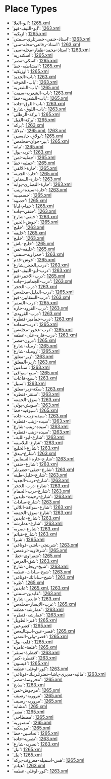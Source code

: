 # Place Types
 * 'ابو-العلا'‎: [1265.xml](/Project-Cairo-Urban-News/CairoUrbanNews/blob/master/articles/ottoman/1265.xml)
 * 'ابو-الليف-قپو'‎: [1263.xml](/Project-Cairo-Urban-News/CairoUrbanNews/blob/master/articles/ottoman/1263.xml)
 * 'ازبکیه'‎: [1265.xml](/Project-Cairo-Urban-News/CairoUrbanNews/blob/master/articles/ottoman/1265.xml)
 * 'استاذ-حنفی-حضرتلری-سمتى'‎: [1263.xml](/Project-Cairo-Urban-News/CairoUrbanNews/blob/master/articles/ottoman/1263.xml)
 * 'استاذ-رفاعی-محله-سى'‎: [1263.xml](/Project-Cairo-Urban-News/CairoUrbanNews/blob/master/articles/ottoman/1263.xml)
 * 'استاذ-محمد-طمار-محله-سى'‎: [1263.xml](/Project-Cairo-Urban-News/CairoUrbanNews/blob/master/articles/ottoman/1263.xml)
 * 'اسكندريه'‎: [1265.xml](/Project-Cairo-Urban-News/CairoUrbanNews/blob/master/articles/ottoman/1265.xml)
 * 'اسکی-مصر'‎: [1265.xml](/Project-Cairo-Urban-News/CairoUrbanNews/blob/master/articles/ottoman/1265.xml)
 * 'امشاطيه-خط'‎: [1265.xml](/Project-Cairo-Urban-News/CairoUrbanNews/blob/master/articles/ottoman/1265.xml)
 * 'اوزبکیه'‎: [1265.xml](/Project-Cairo-Urban-News/CairoUrbanNews/blob/master/articles/ottoman/1265.xml)
 * 'باب-الحديد'‎: [1263.xml](/Project-Cairo-Urban-News/CairoUrbanNews/blob/master/articles/ottoman/1263.xml)
 * 'باب-الخوخه'‎: [1263.xml](/Project-Cairo-Urban-News/CairoUrbanNews/blob/master/articles/ottoman/1263.xml)
 * 'باب-الشعريه'‎: [1265.xml](/Project-Cairo-Urban-News/CairoUrbanNews/blob/master/articles/ottoman/1265.xml)
 * 'باب-الشعريه-سمت'‎: [1263.xml](/Project-Cairo-Urban-News/CairoUrbanNews/blob/master/articles/ottoman/1263.xml)
 * 'باب-الشعریه-خط'‎: [1265.xml](/Project-Cairo-Urban-News/CairoUrbanNews/blob/master/articles/ottoman/1265.xml)
 * 'باب-اللوق-جاده'‎: [1263.xml](/Project-Cairo-Urban-News/CairoUrbanNews/blob/master/articles/ottoman/1263.xml)
 * 'باب-اللوق-شارع'‎: [1263.xml](/Project-Cairo-Urban-News/CairoUrbanNews/blob/master/articles/ottoman/1263.xml)
 * 'بركة-الرطلي'‎: [1265.xml](/Project-Cairo-Urban-News/CairoUrbanNews/blob/master/articles/ottoman/1265.xml)
 * 'بركة-الفيل'‎: [1265.xml](/Project-Cairo-Urban-News/CairoUrbanNews/blob/master/articles/ottoman/1265.xml)
 * 'برکه'‎: [1263.xml](/Project-Cairo-Urban-News/CairoUrbanNews/blob/master/articles/ottoman/1263.xml)
 * 'بولاق'‎: [1265.xml](/Project-Cairo-Urban-News/CairoUrbanNews/blob/master/articles/ottoman/1265.xml), [1263.xml](/Project-Cairo-Urban-News/CairoUrbanNews/blob/master/articles/ottoman/1263.xml)
 * 'بولاق-جادەسي'‎: [1265.xml](/Project-Cairo-Urban-News/CairoUrbanNews/blob/master/articles/ottoman/1265.xml)
 * 'بیر-جوان-محلەس'‎: [1265.xml](/Project-Cairo-Urban-News/CairoUrbanNews/blob/master/articles/ottoman/1265.xml)
 * 'تبانه'‎: [1265.xml](/Project-Cairo-Urban-News/CairoUrbanNews/blob/master/articles/ottoman/1265.xml)
 * 'تربه-يول'‎: [1263.xml](/Project-Cairo-Urban-News/CairoUrbanNews/blob/master/articles/ottoman/1263.xml)
 * 'جمليه-ثمن'‎: [1265.xml](/Project-Cairo-Urban-News/CairoUrbanNews/blob/master/articles/ottoman/1265.xml)
 * 'جمليه-خط'‎: [1265.xml](/Project-Cairo-Urban-News/CairoUrbanNews/blob/master/articles/ottoman/1265.xml)
 * 'حارة-الالفى'‎: [1265.xml](/Project-Cairo-Urban-News/CairoUrbanNews/blob/master/articles/ottoman/1265.xml)
 * 'حارة-الجنينه'‎: [1265.xml](/Project-Cairo-Urban-News/CairoUrbanNews/blob/master/articles/ottoman/1265.xml)
 * 'حارة-السقاين'‎: [1263.xml](/Project-Cairo-Urban-News/CairoUrbanNews/blob/master/articles/ottoman/1263.xml)
 * 'حارة-النصارى-بوابه'‎: [1263.xml](/Project-Cairo-Urban-News/CairoUrbanNews/blob/master/articles/ottoman/1263.xml)
 * 'حارة-سيده-زينب'‎: [1263.xml](/Project-Cairo-Urban-News/CairoUrbanNews/blob/master/articles/ottoman/1263.xml)
 * 'حسمينيه'‎: [1265.xml](/Project-Cairo-Urban-News/CairoUrbanNews/blob/master/articles/ottoman/1265.xml)
 * 'حصوه'‎: [1265.xml](/Project-Cairo-Urban-News/CairoUrbanNews/blob/master/articles/ottoman/1265.xml)
 * 'حمام-لبابا'‎: [1265.xml](/Project-Cairo-Urban-News/CairoUrbanNews/blob/master/articles/ottoman/1265.xml)
 * 'حنفي-جاده'‎: [1263.xml](/Project-Cairo-Urban-News/CairoUrbanNews/blob/master/articles/ottoman/1263.xml)
 * 'حنفي-شارع'‎: [1263.xml](/Project-Cairo-Urban-News/CairoUrbanNews/blob/master/articles/ottoman/1263.xml)
 * 'حوش-الحين'‎: [1265.xml](/Project-Cairo-Urban-News/CairoUrbanNews/blob/master/articles/ottoman/1265.xml)
 * 'خليج'‎: [1263.xml](/Project-Cairo-Urban-News/CairoUrbanNews/blob/master/articles/ottoman/1263.xml)
 * 'خليفه'‎: [1265.xml](/Project-Cairo-Urban-News/CairoUrbanNews/blob/master/articles/ottoman/1265.xml)
 * 'خلیج'‎: [1263.xml](/Project-Cairo-Urban-News/CairoUrbanNews/blob/master/articles/ottoman/1263.xml)
 * 'خلیج-باش'‎: [1265.xml](/Project-Cairo-Urban-News/CairoUrbanNews/blob/master/articles/ottoman/1265.xml)
 * 'خلیفه-ثمن'‎: [1265.xml](/Project-Cairo-Urban-News/CairoUrbanNews/blob/master/articles/ottoman/1265.xml)
 * 'خمزاویه-سمتى'‎: [1263.xml](/Project-Cairo-Urban-News/CairoUrbanNews/blob/master/articles/ottoman/1263.xml)
 * 'خوش-قدم'‎: [1265.xml](/Project-Cairo-Urban-News/CairoUrbanNews/blob/master/articles/ottoman/1265.xml)
 * 'درب_الحجر_شارع'‎: [1263.xml](/Project-Cairo-Urban-News/CairoUrbanNews/blob/master/articles/ottoman/1263.xml)
 * 'درب-ابو-الليف-قپو'‎: [1263.xml](/Project-Cairo-Urban-News/CairoUrbanNews/blob/master/articles/ottoman/1263.xml)
 * 'درب-الاحمر-ثتم'‎: [1265.xml](/Project-Cairo-Urban-News/CairoUrbanNews/blob/master/articles/ottoman/1265.xml)
 * 'درب-الجماميز-جاده'‎: [1263.xml](/Project-Cairo-Urban-News/CairoUrbanNews/blob/master/articles/ottoman/1263.xml)
 * 'درب-الحجر'‎: [1263.xml](/Project-Cairo-Urban-News/CairoUrbanNews/blob/master/articles/ottoman/1263.xml)
 * 'درب-الدلیل-محلەس'‎: [1265.xml](/Project-Cairo-Urban-News/CairoUrbanNews/blob/master/articles/ottoman/1265.xml)
 * 'درب-السقايين-قپو'‎: [1263.xml](/Project-Cairo-Urban-News/CairoUrbanNews/blob/master/articles/ottoman/1263.xml)
 * 'درب-السمر'‎: [1265.xml](/Project-Cairo-Urban-News/CairoUrbanNews/blob/master/articles/ottoman/1265.xml)
 * 'درب-القرود-حاره'‎: [1263.xml](/Project-Cairo-Urban-News/CairoUrbanNews/blob/master/articles/ottoman/1263.xml)
 * 'درب-القرودی'‎: [1263.xml](/Project-Cairo-Urban-News/CairoUrbanNews/blob/master/articles/ottoman/1263.xml)
 * 'درب-جماميز-قنطره'‎: [1263.xml](/Project-Cairo-Urban-News/CairoUrbanNews/blob/master/articles/ottoman/1263.xml)
 * 'درب-سعاده'‎: [1265.xml](/Project-Cairo-Urban-News/CairoUrbanNews/blob/master/articles/ottoman/1265.xml)
 * 'درب-عجور-محلەس'‎: [1265.xml](/Project-Cairo-Urban-News/CairoUrbanNews/blob/master/articles/ottoman/1265.xml)
 * 'درب-قاره-على-عطفه'‎: [1263.xml](/Project-Cairo-Urban-News/CairoUrbanNews/blob/master/articles/ottoman/1263.xml)
 * 'درون-مصر'‎: [1265.xml](/Project-Cairo-Urban-News/CairoUrbanNews/blob/master/articles/ottoman/1265.xml)
 * 'رميله-شارع'‎: [1265.xml](/Project-Cairo-Urban-News/CairoUrbanNews/blob/master/articles/ottoman/1265.xml)
 * 'رومیله-شارع'‎: [1265.xml](/Project-Cairo-Urban-News/CairoUrbanNews/blob/master/articles/ottoman/1265.xml)
 * 'زير-معلق'‎: [1263.xml](/Project-Cairo-Urban-News/CairoUrbanNews/blob/master/articles/ottoman/1263.xml)
 * 'زیر-المعلق'‎: [1263.xml](/Project-Cairo-Urban-News/CairoUrbanNews/blob/master/articles/ottoman/1263.xml)
 * 'سباعين'‎: [1263.xml](/Project-Cairo-Urban-News/CairoUrbanNews/blob/master/articles/ottoman/1263.xml)
 * 'سبع-سواقى'‎: [1265.xml](/Project-Cairo-Urban-News/CairoUrbanNews/blob/master/articles/ottoman/1265.xml)
 * 'سبع-قاعات'‎: [1263.xml](/Project-Cairo-Urban-News/CairoUrbanNews/blob/master/articles/ottoman/1263.xml)
 * 'سبیل'‎: [1263.xml](/Project-Cairo-Urban-News/CairoUrbanNews/blob/master/articles/ottoman/1263.xml)
 * 'سكة-زیر-معلق'‎: [1263.xml](/Project-Cairo-Urban-News/CairoUrbanNews/blob/master/articles/ottoman/1263.xml)
 * 'سنقر-قنطره'‎: [1263.xml](/Project-Cairo-Urban-News/CairoUrbanNews/blob/master/articles/ottoman/1263.xml)
 * 'سوق-الجمعه'‎: [1263.xml](/Project-Cairo-Urban-News/CairoUrbanNews/blob/master/articles/ottoman/1263.xml)
 * 'سویش-يولى'‎: [1263.xml](/Project-Cairo-Urban-News/CairoUrbanNews/blob/master/articles/ottoman/1263.xml)
 * 'سيوفيه-خط'‎: [1265.xml](/Project-Cairo-Urban-News/CairoUrbanNews/blob/master/articles/ottoman/1265.xml)
 * 'سیده-زينب-جاده'‎: [1263.xml](/Project-Cairo-Urban-News/CairoUrbanNews/blob/master/articles/ottoman/1263.xml)
 * 'سیده-زينب-قنطره'‎: [1263.xml](/Project-Cairo-Urban-News/CairoUrbanNews/blob/master/articles/ottoman/1263.xml)
 * 'سیده-زینب-شارع'‎: [1263.xml](/Project-Cairo-Urban-News/CairoUrbanNews/blob/master/articles/ottoman/1263.xml)
 * 'سیده-زینب-قنطره'‎: [1263.xml](/Project-Cairo-Urban-News/CairoUrbanNews/blob/master/articles/ottoman/1263.xml)
 * 'شارع-ابو-الليف'‎: [1263.xml](/Project-Cairo-Urban-News/CairoUrbanNews/blob/master/articles/ottoman/1263.xml)
 * 'شارع-البلاسقه'‎: [1263.xml](/Project-Cairo-Urban-News/CairoUrbanNews/blob/master/articles/ottoman/1263.xml)
 * 'شارع-الخلیج'‎: [1263.xml](/Project-Cairo-Urban-News/CairoUrbanNews/blob/master/articles/ottoman/1263.xml)
 * 'شارع-بیدق'‎: [1263.xml](/Project-Cairo-Urban-News/CairoUrbanNews/blob/master/articles/ottoman/1263.xml)
 * 'شارع-حارة-السقايين'‎: [1263.xml](/Project-Cairo-Urban-News/CairoUrbanNews/blob/master/articles/ottoman/1263.xml)
 * 'شارع-حنفي'‎: [1263.xml](/Project-Cairo-Urban-News/CairoUrbanNews/blob/master/articles/ottoman/1263.xml)
 * 'شارع-حنفي-حضرتلر'‎: [1263.xml](/Project-Cairo-Urban-News/CairoUrbanNews/blob/master/articles/ottoman/1263.xml)
 * 'شارع-خليل-طينه'‎: [1263.xml](/Project-Cairo-Urban-News/CairoUrbanNews/blob/master/articles/ottoman/1263.xml)
 * 'شارع-درب-الجديد'‎: [1263.xml](/Project-Cairo-Urban-News/CairoUrbanNews/blob/master/articles/ottoman/1263.xml)
 * 'شارع-درب-الحجر'‎: [1263.xml](/Project-Cairo-Urban-News/CairoUrbanNews/blob/master/articles/ottoman/1263.xml)
 * 'شارع-درب-الحمام'‎: [1263.xml](/Project-Cairo-Urban-News/CairoUrbanNews/blob/master/articles/ottoman/1263.xml)
 * 'شارع-رحبت-عابدین'‎: [1263.xml](/Project-Cairo-Urban-News/CairoUrbanNews/blob/master/articles/ottoman/1263.xml)
 * 'شارع-سادات'‎: [1263.xml](/Project-Cairo-Urban-News/CairoUrbanNews/blob/master/articles/ottoman/1263.xml)
 * 'شارع-سواقة-اللالي'‎: [1263.xml](/Project-Cairo-Urban-News/CairoUrbanNews/blob/master/articles/ottoman/1263.xml)
 * 'شارع-سوق-الجمعه'‎: [1263.xml](/Project-Cairo-Urban-News/CairoUrbanNews/blob/master/articles/ottoman/1263.xml)
 * 'شارع-عابدين'‎: [1263.xml](/Project-Cairo-Urban-News/CairoUrbanNews/blob/master/articles/ottoman/1263.xml)
 * 'شارع-عمارشه'‎: [1263.xml](/Project-Cairo-Urban-News/CairoUrbanNews/blob/master/articles/ottoman/1263.xml)
 * 'شارع-نصريه'‎: [1263.xml](/Project-Cairo-Urban-News/CairoUrbanNews/blob/master/articles/ottoman/1263.xml)
 * 'شارع-هياتم'‎: [1263.xml](/Project-Cairo-Urban-News/CairoUrbanNews/blob/master/articles/ottoman/1263.xml)
 * 'شبرا'‎: [1265.xml](/Project-Cairo-Urban-News/CairoUrbanNews/blob/master/articles/ottoman/1265.xml)
 * 'شربتجی-باشی-قوناغى'‎: [1263.xml](/Project-Cairo-Urban-News/CairoUrbanNews/blob/master/articles/ottoman/1263.xml)
 * 'شرقاويه-ترعەس'‎: [1265.xml](/Project-Cairo-Urban-News/CairoUrbanNews/blob/master/articles/ottoman/1265.xml)
 * ' شعراوى-خط'‎: [1265.xml](/Project-Cairo-Urban-News/CairoUrbanNews/blob/master/articles/ottoman/1265.xml)
 * 'شق-العرس'‎: [1263.xml](/Project-Cairo-Urban-News/CairoUrbanNews/blob/master/articles/ottoman/1263.xml)
 * 'شيخ-ريحان-شارع'‎: [1263.xml](/Project-Cairo-Urban-News/CairoUrbanNews/blob/master/articles/ottoman/1263.xml)
 * 'شیخ-سادات-عطفه'‎: [1263.xml](/Project-Cairo-Urban-News/CairoUrbanNews/blob/master/articles/ottoman/1263.xml)
 * 'شیخ-ساداتك-قوناغی'‎: [1263.xml](/Project-Cairo-Urban-News/CairoUrbanNews/blob/master/articles/ottoman/1263.xml)
 * 'طره'‎: [1265.xml](/Project-Cairo-Urban-News/CairoUrbanNews/blob/master/articles/ottoman/1265.xml)
 * 'عابدين'‎: [1265.xml](/Project-Cairo-Urban-News/CairoUrbanNews/blob/master/articles/ottoman/1265.xml), [1263.xml](/Project-Cairo-Urban-News/CairoUrbanNews/blob/master/articles/ottoman/1263.xml)
 * 'عابدین-سمتى'‎: [1263.xml](/Project-Cairo-Urban-News/CairoUrbanNews/blob/master/articles/ottoman/1263.xml)
 * 'عابدین-شارع'‎: [1263.xml](/Project-Cairo-Urban-News/CairoUrbanNews/blob/master/articles/ottoman/1263.xml)
 * 'عرب-الايسار-محلەس'‎: [1265.xml](/Project-Cairo-Urban-News/CairoUrbanNews/blob/master/articles/ottoman/1265.xml)
 * 'عمارشه-عطفه'‎: [1263.xml](/Project-Cairo-Urban-News/CairoUrbanNews/blob/master/articles/ottoman/1263.xml)
 * 'عمارشه-قنطره'‎: [1263.xml](/Project-Cairo-Urban-News/CairoUrbanNews/blob/master/articles/ottoman/1263.xml)
 * 'قبر-الطويل'‎: [1265.xml](/Project-Cairo-Urban-News/CairoUrbanNews/blob/master/articles/ottoman/1265.xml)
 * 'قصرعين'‎: [1265.xml](/Project-Cairo-Urban-News/CairoUrbanNews/blob/master/articles/ottoman/1265.xml)
 * 'قصر-عين-اسپتاليەس'‎: [1265.xml](/Project-Cairo-Urban-News/CairoUrbanNews/blob/master/articles/ottoman/1265.xml)
 * 'قصر-ولی-النعمی'‎: [1265.xml](/Project-Cairo-Urban-News/CairoUrbanNews/blob/master/articles/ottoman/1265.xml)
 * 'قلعه-يول'‎: [1265.xml](/Project-Cairo-Urban-News/CairoUrbanNews/blob/master/articles/ottoman/1265.xml)
 * 'قلعۀ-عامره'‎: [1265.xml](/Project-Cairo-Urban-News/CairoUrbanNews/blob/master/articles/ottoman/1265.xml)
 * 'قنطرة-سنقر'‎: [1263.xml](/Project-Cairo-Urban-News/CairoUrbanNews/blob/master/articles/ottoman/1263.xml)
 * 'قنطرة-كفر'‎: [1263.xml](/Project-Cairo-Urban-News/CairoUrbanNews/blob/master/articles/ottoman/1263.xml)
 * 'قيسون'‎: [1265.xml](/Project-Cairo-Urban-News/CairoUrbanNews/blob/master/articles/ottoman/1265.xml)
 * 'كور-اوغلى-عطفه'‎: [1263.xml](/Project-Cairo-Urban-News/CairoUrbanNews/blob/master/articles/ottoman/1263.xml)
 * 'ماليه-مدیری-پاشا-حضرتلرينك-قوناغی'‎: [1263.xml](/Project-Cairo-Urban-News/CairoUrbanNews/blob/master/articles/ottoman/1263.xml)
 * 'محروسۀ-مصر'‎: [1265.xml](/Project-Cairo-Urban-News/CairoUrbanNews/blob/master/articles/ottoman/1265.xml)
 * 'مذبح'‎: [1263.xml](/Project-Cairo-Urban-News/CairoUrbanNews/blob/master/articles/ottoman/1263.xml)
 * 'مرجوش-ثمن'‎: [1265.xml](/Project-Cairo-Urban-News/CairoUrbanNews/blob/master/articles/ottoman/1265.xml)
 * 'مروريه-رصيف'‎: [1265.xml](/Project-Cairo-Urban-News/CairoUrbanNews/blob/master/articles/ottoman/1265.xml)
 * 'مروریه-رصيف'‎: [1265.xml](/Project-Cairo-Urban-News/CairoUrbanNews/blob/master/articles/ottoman/1265.xml)
 * 'مشابه'‎: [1265.xml](/Project-Cairo-Urban-News/CairoUrbanNews/blob/master/articles/ottoman/1265.xml)
 * 'مصر'‎: [1265.xml](/Project-Cairo-Urban-News/CairoUrbanNews/blob/master/articles/ottoman/1265.xml)
 * 'مصطاحی'‎: [1265.xml](/Project-Cairo-Urban-News/CairoUrbanNews/blob/master/articles/ottoman/1265.xml)
 * 'منصوريه'‎: [1265.xml](/Project-Cairo-Urban-News/CairoUrbanNews/blob/master/articles/ottoman/1265.xml)
 * 'موسكیه'‎: [1265.xml](/Project-Cairo-Urban-News/CairoUrbanNews/blob/master/articles/ottoman/1265.xml)
 * 'نحاسين-خط'‎: [1265.xml](/Project-Cairo-Urban-News/CairoUrbanNews/blob/master/articles/ottoman/1265.xml)
 * 'نصريه-جاده'‎: [1263.xml](/Project-Cairo-Urban-News/CairoUrbanNews/blob/master/articles/ottoman/1263.xml)
 * 'نصريه-شارع'‎: [1263.xml](/Project-Cairo-Urban-News/CairoUrbanNews/blob/master/articles/ottoman/1263.xml)
 * 'نيل'‎: [1265.xml](/Project-Cairo-Urban-News/CairoUrbanNews/blob/master/articles/ottoman/1265.xml)
 * 'نیل'‎: [1265.xml](/Project-Cairo-Urban-News/CairoUrbanNews/blob/master/articles/ottoman/1265.xml)
 * 'هس-اسميله-معروف-بركه'‎: [1265.xml](/Project-Cairo-Urban-News/CairoUrbanNews/blob/master/articles/ottoman/1265.xml)
 * 'هياتم'‎: [1263.xml](/Project-Cairo-Urban-News/CairoUrbanNews/blob/master/articles/ottoman/1263.xml)
 * 'کور-اوغلى-عطفه'‎: [1263.xml](/Project-Cairo-Urban-News/CairoUrbanNews/blob/master/articles/ottoman/1263.xml)

